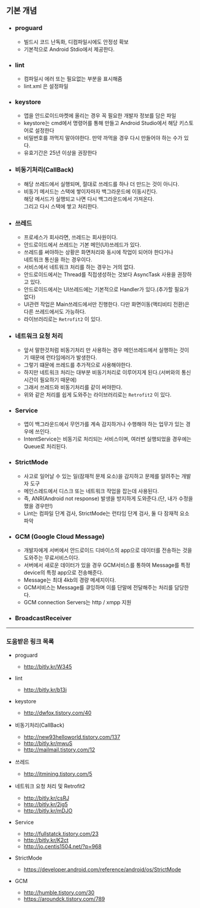 ## 기본 개념
- ### proguard
    - 빌드시 코드 난독화, 디컴파일시에도 안정성 확보
    - 기본적으로 Android Stdio에서 제공한다.

- ### lint
    - 컴파일시 에러 또는 필요없는 부분을 표시해줌
    - lint.xml 은 설정파일

- ### keystore
    - 앱을 안드로이드마켓에 올리는 경우 꼭 필요한 개발자 정보를 담은 파일
    - keystore는 cmd에서 명령어를 통해 만들고 Android Studio에서 해당 키스토어로 설정한다
    - 비밀번호를 까먹지 말아야한다. 만약 까먹을 경우 다시 만들어야 하는 수가 있다.
    - 유효기간은 25년 이상을 권장한다

- ### 비동기처리(CallBack)
    - 해당 쓰레드에서 실행되며, 절대로 쓰레드를 하나 더 만드는 것이 아니다.
    - 비동기 메서드는 스택에 쌓이자마자 백그라운드에 이동시킨다.  
      해당 메서드가 실행되고 나면 다시 백그라운드에서 가져온다.  
      그리고 다시 스택에 쌓고 처리한다.

- ### 쓰레드
    - 프로세스가 회사라면, 쓰레드는 회사원이다.
    - 안드로이드에서 쓰레드는 기본 메인(UI)쓰레드가 있다.
    - 쓰레드를 써야하는 상황은 화면처리와 동시에 작업이 되어야 한다거나  
      네트워크 통신을 하는 경우이다.
    - 서비스에서 네트워크 처리를 하는 경우는 거의 없다.
    - 안드로이드에서는 Thread를 직접생성하는 것보다 AsyncTask 사용을 권장하고 있다.
    - 안드로이드에서는 UI쓰레드에는 기본적으로 Handler가 있다.(추가할 필요가 없다)
    - UI관련 작업은 Main쓰레드에서만 진행한다. 다만 화면이동(액티비티 전환)은 다른 쓰레드에서도 가능하다.
    - 라이브러리로는 `Retrofit2` 이 있다.

- ### 네트워크 요청 처리
    - 앞서 말한것처럼 비동기처리 만 사용하는 경우 메인쓰레드에서 실행하는 것이기 때문에 런타임에러가 발생한다.
    - 그렇기 떄문에 쓰레드를 추가적으로 사용해야한다.
    - 하지만 네트워크 처리는 대부분 비동기처리로 이루어지게 된다.(서버와의 통신시간이 필요하기 때문에)
    - 그래서 쓰레드와 비동기처리를 같이 써야한다.
    - 위와 같은 처리를 쉽게 도와주는 라이브러리로는 `Retrofit2` 이 있다.

- ### Service
    - 앱이 백그라운드에서 무언가를 계속 감지하거나 수행해야 하는 업무가 있는 경우에 쓰인다.
    - IntentService는 비동기로 처리되는 서비스이며, 여러번 실행되었을 경우에는 Queue로 처리된다.

- ### StrictMode
    - 사고로 일어날 수 있는 일(잠재적 문제 요소)을 감지하고 문제를 알려주는 개발자 도구
    - 메인스레드에서 디스크 또는 네트워크 작업을 잡는데 사용된다.
    - 즉, ANR(Android not response) 발생을 방지하게 도와준다.(단, 내가 수정을 했을 경우만!)
    - Lint는 컴파일 단계 검사, StrictMode는 런타임 단계 검사, 둘 다 잠재적 요소 파악

- ### GCM (Google Cloud Message)
    - 개발자에게 서버에서 안드로이드 디바이스의 app으로 데이터를 전송하는 것을 도와주는 무료서비스이다.
    - 서버에서 새로운 데이터가 있을 경우 GCM서비스를 통하여 Message를 특정 device의 특정 app으로
    전송해준다.
    - Message는 최대 4kb의 경량 메세지이다.
    - GCM서비스는 Message를 큐잉하며 이를 단말에 전달해주는 처리를 담당한다.
    - GCM connection Servers는 http / xmpp 지원

- ### BroadcastReceiver

---
### 도움받은 링크 목록
- proguard
    - <http://bitly.kr/W345>

- lint
    - <http://bitly.kr/b13i>

- keystore
    - <http://dwfox.tistory.com/40>

- 비동기처리(CallBack)
    - <http://new93helloworld.tistory.com/137>
    - <http://bitly.kr/mwuS>
    - <http://mailmail.tistory.com/12>

- 쓰레드
    - <http://itmining.tistory.com/5>

- 네트워크 요청 처리 및 Retrofit2
    - <http://bitly.kr/csRJ>
    - <http://bitly.kr/2jg5>
    - <http://bitly.kr/mDJO>

- Service
    - <http://fullstatck.tistory.com/23>
    - <http://bitly.kr/K2ct>
    - <http://jo.centis1504.net/?p=968>

- StrictMode
    - <https://developer.android.com/reference/android/os/StrictMode>

- GCM
    - <http://humble.tistory.com/30>
    - <https://aroundck.tistory.com/789>
